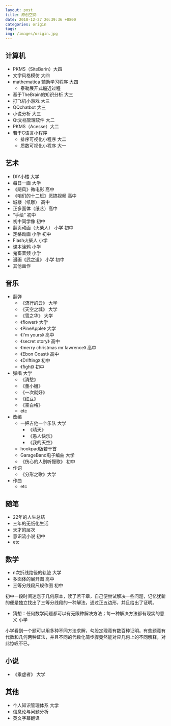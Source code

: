 ```yaml
---
layout: post
title: 原创空间
date: 2018-12-27 20:39:36 +0800
categories: origin
tags:  
img: /images/origin.jpg
---
```


## 计算机
* PKMS（SiteBarin）大四
* 文字风格模仿 大四
* mathematica 辅助学习程序 大四
  * 泰勒展开式逼近过程
* 基于TheBrain的知识分析 大三
* 打飞机小游戏 大三
* QQchatbot 大三
* 小说分析 大三
* Qt文档管理软件 大二
* PKMS（Acesse）大二
* 若干C语言小程序
  * 排序可视化小程序 大二
  * 质数可视化小程序 大一

## 艺术
* DIY小楼 大学
* 每日一画 大学
* 《飓风》微电影 高中
* 《咱们的十二班》恶搞视频 高中
* 城楼（纸雕） 高中  
* 正多面体（纸艺）高中
* “手绘” 初中 
* 初中同学像 初中
* 翻页动画（火柴人） 小学 初中
* 定格动画 小学 初中
* Flash火柴人 小学
* 课本涂鸦 小学
* 鬼畜音频 小学
* 漫画《武之道》 小学 初中
* 其他画作

## 音乐
* 翻弹
  * 《流行的云》 大学
  * 《天空之城》 大学
  * 《雪之华》 大学
  * 《flower》 大学
  * 《PineApple》 大学
  * 《I'm yours》 高中
  * 《secret story》 高中
  * 《merry christmas mr lawrence》 高中
  * 《Ebon Coast》 高中 
  * 《Drifting》 初中
  * 《fight》 初中
* 弹唱 大学
  * 《消愁》
  * 《董小姐》
  * 《一次就好》
  * 《红豆》
  * 《空白格》
  *  etc
* 改编 
  * 一把吉他一个乐队 大学
    * 《晴天》
    * 《愚人快乐》
    * 《我的天空》
  * hookpad版若干首 
  * GarageBand电子编曲 大学
  * 《伤心的人别听慢歌》 初中
* 作词 
  * 《分形之歌》大学
* 作曲
  * etc
  
## 随笔
* 22年的人生总结
* 三年的无纸化生活
* 天才的层次
* 意识流小说 初中
* etc

## 数学
* n次折线路径的轨迹 大学
* 多面体的展开图 高中
* 三等分线段尺规作图 初中

初中一段时间迷恋于几何原本，读了若干章，自己便尝试解决一些问题，记忆犹新的便是独立找出了三等分线段的一种解法，通过正五边形，并且给出了证明。
* 猜想：任何数学问题都可以有无限种解决方法；每一种解决方法都有现实的意义 小学

小学看到一个题可以用多种不同方法求解，勾股定理竟有数百种证明。有些题竟有代数和几何两种证法，并且不同的代数化简步骤竟然能对应几何上的不同解释，对此惊叹不已。

## 小说
* 《乘虚者》 大学

## 其他
* 个人知识管理体系 大学
* 信息论与问题分析
* 英文字幕翻译
